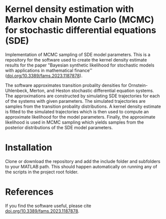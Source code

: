 # Kernel density estimation with Markov chain Monte Carlo (MCMC) for stochastic differential equations (SDE)
Implementation of MCMC sampling of SDE model parameters. This is a repository for the software used to create the kernel density estimate results for the paper 
"Bayesian synthetic likelihood for stochastic models with applications in mathematical finance'' ([doi.org/10.3389/fams.2023.1187878](https://doi.org/10.3389/fams.2023.1187878)).

The software approximates transition probality densities for Ornstein-Uhlenbeck, Merton, and Heston stochastic differential equation systems. The approximations are constructed by simulating SDE
trajectories for each of the systems with given parameters. The simulated trajectories are samples from the transition probality distributions. A kernel density estimate is fitted to the simulated trajectories
which is then used to compute an approximate likelihood for the model parameters. Finally, the approximate likelihood is used in MCMC sampling which yields samples from the posterior distributions of the SDE 
model parameters.

# Installation
Clone or download the repository and add the include folder and subfolders to your MATLAB path. This should happen automatically on running any of the scripts in the project root folder.

# References
If you find the software useful, please cite [doi.org/10.3389/fams.2023.1187878](https://doi.org/10.3389/fams.2023.1187878).
